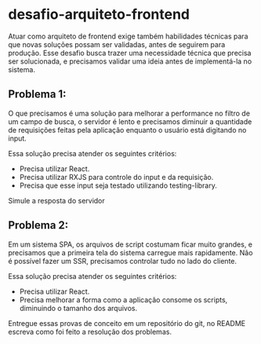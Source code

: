 # desafio-arquiteto-frontend

Atuar como arquiteto de frontend exige também habilidades técnicas para que novas soluções possam ser validadas, antes de seguirem para produção.
Esse desafio busca trazer uma necessidade técnica que precisa ser solucionada, e precisamos validar uma ideia antes de implementá-la no sistema.

## Problema 1:
O que precisamos é uma solução para melhorar a performance no filtro de um campo de busca, o servidor é lento e precisamos diminuir a quantidade de requisições feitas pela aplicação enquanto o usuário está digitando no input.

Essa solução precisa atender os seguintes critérios:

- Precisa utilizar React.
- Precisa utilizar RXJS para controle do input e da requisição.
- Precisa que esse input seja testado utilizando testing-library.

Simule a resposta do servidor

## Problema 2:
Em um sistema SPA, os arquivos de script costumam ficar muito grandes, e precisamos que a primeira tela do sistema carregue mais rapidamente.
Não é possível fazer um SSR, precisamos controlar tudo no lado do cliente. 

Essa solução precisa atender os seguintes critérios:

- Precisa utilizar React.
- Precisa melhorar a forma como a aplicação consome os scripts, diminuindo o tamanho dos arquivos.


Entregue essas provas de conceito em um repositório do git, no README escreva como foi feito a resolução dos problemas.
